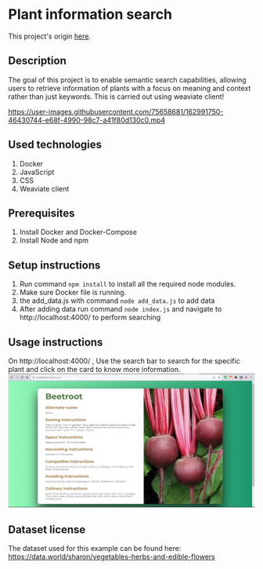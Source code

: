 # Plant information search

This project's origin [here](https://github.com/weaviate/weaviate-examples/tree/main/plant-information-searching-using-NodeJs).

## Description
The goal of this project is to enable semantic search capabilities, allowing users to retrieve information of plants with a focus on meaning and context rather than just keywords. This is carried out using weaviate client!

https://user-images.githubusercontent.com/75658681/162991750-46430744-e68f-4990-98c7-a41f80d130c0.mp4

## Used technologies
1. Docker
2. JavaScript
3. CSS
4. Weaviate client

## Prerequisites
1. Install Docker and Docker-Compose
2. Install Node and npm

## Setup instructions
1. Run command `npm install` to install all the required node modules.
2. Make sure Docker file is running. 
3.  the add_data.js with command `node add_data.js` to add data 
4. After adding data run command `node index.js` and navigate to http://localhost:4000/ to perform searching

## Usage instructions
On http://localhost:4000/ , Use the search bar to search for the specific plant and click on the card to know more information.
![Alt text](views/images/plant.png)

## Dataset license
The dataset used for this example can be found here: https://data.world/sharon/vegetables-herbs-and-edible-flowers 
